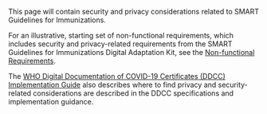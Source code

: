 This page will contain security and privacy considerations related to SMART Guidelines for Immunizations. 

For an illustrative, starting set of non-functional requirements, which includes security and privacy-related requirements from the SMART Guidelines for Immunizations Digital Adaptation Kit, see the [Non-functional Requirements](non-functional-requirements.html).

The [WHO Digital Documentation of COVID-19 Certificates (DDCC) Implementation Guide](https://worldhealthorganization.github.io/ddcc/security_privacy.html) also describes where to find privacy and security-related considerations are described in the DDCC specifications and implementation guidance.  